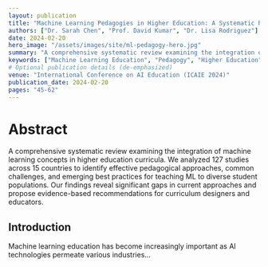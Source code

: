 ```yaml
---
layout: publication
title: "Machine Learning Pedagogies in Higher Education: A Systematic Review"
authors: ["Dr. Sarah Chen", "Prof. David Kumar", "Dr. Lisa Rodriguez"]
date: 2024-02-20
hero_image: "/assets/images/site/ml-pedagogy-hero.jpg"
summary: "A comprehensive systematic review examining the integration of machine learning concepts in higher education curricula. We analyzed 127 studies across 15 countries to identify effective pedagogical approaches, common challenges, and emerging best practices for teaching ML to diverse student populations."
keywords: ["Machine Learning Education", "Pedagogy", "Higher Education", "Curriculum Design", "Systematic Review"]
# Optional publication details (de-emphasized)
venue: "International Conference on AI Education (ICAIE 2024)"
publication_date: 2024-02-20
pages: "45-62"
---
```


# Abstract

A comprehensive systematic review examining the integration of machine learning concepts in higher education curricula. We analyzed 127 studies across 15 countries to identify effective pedagogical approaches, common challenges, and emerging best practices for teaching ML to diverse student populations. Our findings reveal significant gaps in current approaches and propose evidence-based recommendations for curriculum designers and educators.

## Introduction

Machine learning education has become increasingly important as AI technologies permeate various industries... 
